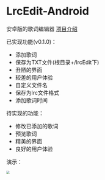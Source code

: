 # LrcEdit-Android
安卓版的歌词编辑器
[项目介绍](https://www.licz.site/2018/04/04/%E9%A1%B9%E7%9B%AE%E4%BB%8B%E7%BB%8D/)

已实现功能(v0.1.0)：
* 添加歌词
* 保存为TXT文件(根目录+/lrcEdit下)
* 丑陋的界面
* 较差的用户体验
* 自定义文件名
* 保存为lrc文件格式
* 添加歌词时间

待实现的功能：
* 修改已添加的歌词
* 预览歌词
* 精美的界面
* 良好的用户体验

演示：

<img src="https://lichaozhong.oss-cn-beijing.aliyuncs.com/SVID_20180429_231804_1.gif" style="zoom:50%" />
